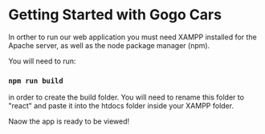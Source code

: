 # Getting Started with Gogo Cars

In orther to run our web application you must need XAMPP installed for the Apache server, as well as the node package manager (npm).

You will need to run:

### `npm run build`

in order to create the build folder. You will need to rename this folder to "react" and paste it into the htdocs folder inside your XAMPP folder.

Naow the app is ready to be viewed!
